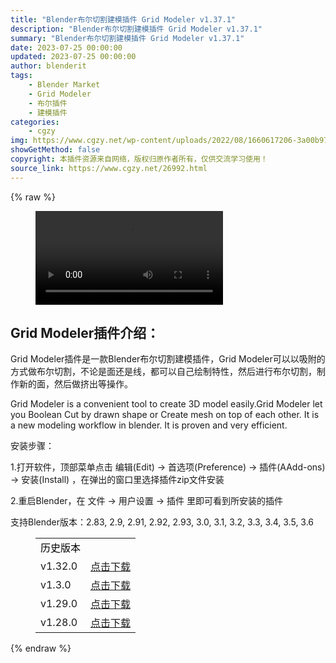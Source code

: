 ```yaml
---
title: "Blender布尔切割建模插件 Grid Modeler v1.37.1"
description: "Blender布尔切割建模插件 Grid Modeler v1.37.1"
summary: "Blender布尔切割建模插件 Grid Modeler v1.37.1"
date: 2023-07-25 00:00:00
updated: 2023-07-25 00:00:00
author: blenderit
tags: 
    - Blender Market
    - Grid Modeler
    - 布尔插件
    - 建模插件
categories:
    - cgzy
img: https://www.cgzy.net/wp-content/uploads/2022/08/1660617206-3a00b973841276b.jpg
showGetMethod: false
copyright: 本插件资源来自网络，版权归原作者所有，仅供交流学习使用！
source_link: https://www.cgzy.net/26992.html
---
```


{% raw %}
<figure class="wp-block-video aligncenter"><video controls src="https://cloud.video.taobao.com/play/u/717183932/p/1/e/6/t/1/373772403431.mp4"></video></figure><div class="wp-block-pandastudio-title"><div class="title_style_01"><h2 id="h2-0">Grid Modeler插件介绍：</h2></div></div><p class="is-style-text-indent-2em">Grid Modeler插件是一款Blender布尔切割建模插件，Grid Modeler可以以吸附的方式做布尔切割，不论是面还是线，都可以自己绘制特性，然后进行布尔切割，制作新的面，然后做挤出等操作。</p><p>Grid Modeler is a convenient tool to create 3D model easily.Grid Modeler let you Boolean Cut by drawn shape or Create mesh on top of each other. It is a new modeling workflow in blender. It is proven and very efficient.</p><div class="wp-block-pandastudio-title"><div class="title_style_01"><p>安装步骤：</p></div></div><p>1.打开软件，顶部菜单点击 编辑(Edit) → 首选项(Preference) → 插件(AAdd-ons) → 安装(Install) ，在弹出的窗口里选择插件zip文件安装</p><p>2.重启Blender，在 文件 → 用户设置 → 插件 里即可看到所安装的插件</p><div class="wp-block-pandastudio-tips"><div class="tip success "><p>支持Blender版本：2.83, 2.9, 2.91, 2.92, 2.93, 3.0, 3.1, 3.2, 3.3, 3.4, 3.5, 3.6</p>
</div></div><figure class="wp-block-table has-medium-font-size" style="font-style:normal;font-weight:500"><table><tbody><tr><td><mark style="background-color:rgba(0, 0, 0, 0)" class="has-inline-color has-vivid-red-color">历史版本</mark></td><td></td></tr><tr><td>v1.32.0</td><td><a href="https://www.cgzy.net/go?_=a86f420daeaHR0cHM6Ly9wYW4uYmFpZHUuY29tL3MvMUl2SXlmNjVUTzN5OHdZUzlRZjdwUmc%2FcHdkPTd2dm4%3D" target="_blank" rel="noreferrer noopener">点击下载</a></td></tr><tr><td>v1.3.0</td><td><a href="https://www.cgzy.net/go?_=b3528dbe44aHR0cHM6Ly9wYW4uYmFpZHUuY29tL3MvMTl5ZmE4OEFJN2tyWEVSUUlLb2t4X1E%2FcHdkPXo2ZXQ%3D" target="_blank" rel="noreferrer noopener">点击下载</a></td></tr><tr><td>v1.29.0</td><td><a href="https://www.cgzy.net/go?_=77fb52bae9aHR0cHM6Ly9wYW4uYmFpZHUuY29tL3MvMTF3ZXhnSWdCY3hmYWNKTGNpZ1o2Z1E%2FcHdkPXp4MWI%3D" target="_blank" rel="noreferrer noopener">点击下载</a></td></tr><tr><td>v1.28.0</td><td><a href="https://www.cgzy.net/go?_=c258f91a9daHR0cHM6Ly9wYW4uYmFpZHUuY29tL3MvMTJxYjZFQ2hHQkYwRlFiRFRQcFNEVkE%2FcHdkPXh6Z3A%3D" target="_blank" rel="noreferrer noopener">点击下载</a></td></tr></tbody></table></figure>
<div style="display: none">cgzy</div>
{% endraw %}